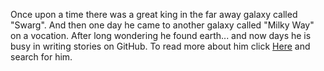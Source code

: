 Once upon a time there was a great king in the far away galaxy called "Swarg".
And then one day he came to another galaxy called "Milky Way" on a vocation.
After long wondering he found earth...
and now days he is busy in writing stories on GitHub.
To read more about him click [Here](http://www.google.com) and search for him.
